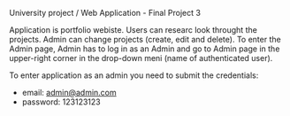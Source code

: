 University project / Web Application - Final Project 3

Application is portfolio webiste. Users can researc look throught the projects. 
Admin can change projects (create, edit and delete). To enter the Admin page, Admin has to log in as an Admin and go to Admin page in the upper-right corner in the drop-down meni (name of authenticated user). 

To enter application as an admin you need to submit the credentials:
- email: admin@admin.com
- password: 123123123
